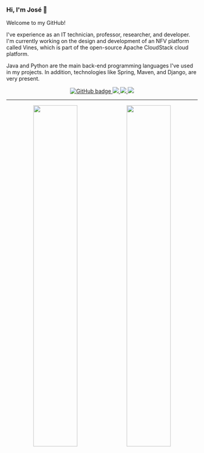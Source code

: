 ### Hi, I'm José 👋

Welcome to my GitHub!

I've experience as an IT technician, professor, researcher, and developer. I'm currently working on the design and development of an NFV platform called Vines, which is part of the open-source Apache CloudStack cloud platform.

Java and Python are the main back-end programming languages I've used in my projects. In addition, technologies like Spring, Maven, and Django, are very present.  

<p align="center">
  <a href="https://github.com/joseflauzino?tab=followers">
    <img src="https://img.shields.io/badge/-LinkedIn-0a66c2?style=flat-square&labelColor=0a66c2&logo=linkedin&logoColor=white" alt="GitHub badge" />
  </a>
  <a href="http://twitter.com/eddiejaoude">
    <img src="https://img.shields.io/twitter/follow/eddiejaoude?label=Twitter&logo=twitter&style=for-the-badge" />
  </a>
  <a href="https://discord.com/invite/jZQs6Wu">
    <img src="https://img.shields.io/discord/699608417039286293?logo=discord&style=for-the-badge" />
  </a>
  <a href="http://youtube.com/eddiejaoude?sub_confirmation=1">
    <img src="https://img.shields.io/youtube/views/2IzRSHT5Hw8?label=YouTube&logo=YouTube&style=for-the-badge" />
  </a>
</p>

<!--
[![Linkedin Badge](https://img.shields.io/badge/-LinkedIn-0a66c2?style=flat-square&labelColor=0a66c2&logo=linkedin&logoColor=white&link=https://www.linkedin.com/in/joseflauzino)](https://www.linkedin.com/in/joseflauzino)
[![ResearchGate Badge](https://img.shields.io/badge/-ResearchGate-00ccbb?style=flat-square&labelColor=00ccbb&logo=researchgate&logoColor=white&link=https://www.researchgate.net/profile/Jose-Flauzino)](https://www.researchgate.net/profile/Jose-Flauzino)
[![Facebook Badge](https://img.shields.io/badge/-Facebook-2d88ff?style=flat-square&labelColor=2d88ff&logo=facebook&logoColor=white&link=https://www.facebook.com/jhoy.flauzino)](https://www.facebook.com/jhoy.flauzino)
-->
---

<p align="center">
  <img width="48%" src="https://github-readme-stats.vercel.app/api?username=joseflauzino&show_icons=true&theme=tokyonight" />
  <img width="48%" src="https://github-readme-streak-stats.herokuapp.com/?user=joseflauzino&theme=tokyonight" />
</p>

<!--
**joseflauzino/joseflauzino** is a ✨ _special_ ✨ repository because its `README.md` (this file) appears on your GitHub profile.

Here are some ideas to get you started:

- 🔭 I’m currently working on ...
- 🌱 I’m currently learning ...
- 👯 I’m looking to collaborate on ...
- 🤔 I’m looking for help with ...
- 💬 Ask me about ...
- 📫 How to reach me: ...
- 😄 Pronouns: ...
- ⚡ Fun fact: ...
-->
